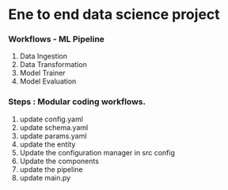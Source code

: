 # Ene to end data science project 

### Workflows - ML Pipeline 
1. Data Ingestion
2. Data Transformation
3. Model Trainer 
4. Model Evaluation


### Steps : Modular coding workflows. 

1. update config.yaml
2. update schema.yaml
3. update params.yaml
4. update the entity
5. Update the configuration manager in src config
6. Update the components
7. update the pipeline 
8. update main.py

